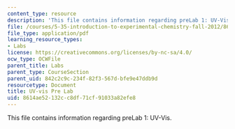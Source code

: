 ```yaml
---
content_type: resource
description: 'This file contains information regarding preLab 1: UV-Vis.'
file: /courses/5-35-introduction-to-experimental-chemistry-fall-2012/8614ae52132cc8df71cf91033a82efe8_MIT5_35F12_Uv_vis_Prelab1.pdf
file_type: application/pdf
learning_resource_types:
- Labs
license: https://creativecommons.org/licenses/by-nc-sa/4.0/
ocw_type: OCWFile
parent_title: Labs
parent_type: CourseSection
parent_uid: 842c2c9c-234f-82f3-567d-bfe9e47ddb9d
resourcetype: Document
title: UV-vis Pre Lab
uid: 8614ae52-132c-c8df-71cf-91033a82efe8
---
```

This file contains information regarding preLab 1: UV-Vis.